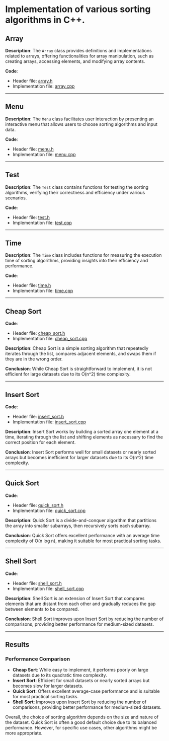 # Implementation of various sorting algorithms in C++.

## Array

**Description**: The `Array` class provides definitions and implementations related to arrays, offering functionalities for array manipulation, such as creating arrays, accessing elements, and modifying array contents.

**Code**:
- Header file: [array.h](Array/array.h)
- Implementation file: [array.cpp](Array/array.cpp)

---

## Menu

**Description**: The `Menu` class facilitates user interaction by presenting an interactive menu that allows users to choose sorting algorithms and input data.

**Code**:
- Header file: [menu.h](Menu/menu.h)
- Implementation file: [menu.cpp](Menu/menu.cpp)

---

## Test

**Description**: The `Test` class contains functions for testing the sorting algorithms, verifying their correctness and efficiency under various scenarios.

**Code**:
- Header file: [test.h](Test/test.h)
- Implementation file: [test.cpp](Test/test.cpp)

---

## Time

**Description**: The `Time` class includes functions for measuring the execution time of sorting algorithms, providing insights into their efficiency and performance.

**Code**:
- Header file: [time.h](Time/time.h)
- Implementation file: [time.cpp](Time/time.cpp)

---

## Cheap Sort

**Code**:
- Header file: [cheap_sort.h](Sorts/Cheap_Sort/cheap_sort.h)
- Implementation file: [cheap_sort.cpp](Sorts/Cheap_Sort/cheap_sort.cpp)

**Description**: Cheap Sort is a simple sorting algorithm that repeatedly iterates through the list, compares adjacent elements, and swaps them if they are in the wrong order.

**Conclusion**: While Cheap Sort is straightforward to implement, it is not efficient for large datasets due to its O(n^2) time complexity.

---

## Insert Sort

**Code**:
- Header file: [insert_sort.h](Sorts/Insert_Sort/insert_sort.h)
- Implementation file: [insert_sort.cpp](Sorts/Insert_Sort/insert_sort.cpp)

**Description**: Insert Sort works by building a sorted array one element at a time, iterating through the list and shifting elements as necessary to find the correct position for each element.

**Conclusion**: Insert Sort performs well for small datasets or nearly sorted arrays but becomes inefficient for larger datasets due to its O(n^2) time complexity.

---

## Quick Sort

**Code**:
- Header file: [quick_sort.h](Sorts/Quick_Sort/quick_sort.h)
- Implementation file: [quick_sort.cpp](Sorts/Quick_Sort/quick_sort.cpp)

**Description**: Quick Sort is a divide-and-conquer algorithm that partitions the array into smaller subarrays, then recursively sorts each subarray.

**Conclusion**: Quick Sort offers excellent performance with an average time complexity of O(n log n), making it suitable for most practical sorting tasks.

---

## Shell Sort

**Code**:
- Header file: [shell_sort.h](Sorts/Shell_Sort/shell_sort.h)
- Implementation file: [shell_sort.cpp](Sorts/Shell_Sort/shell_sort.cpp)

**Description**: Shell Sort is an extension of Insert Sort that compares elements that are distant from each other and gradually reduces the gap between elements to be compared.

**Conclusion**: Shell Sort improves upon Insert Sort by reducing the number of comparisons, providing better performance for medium-sized datasets.

---

## Results

### Performance Comparison

- **Cheap Sort**: While easy to implement, it performs poorly on large datasets due to its quadratic time complexity.
- **Insert Sort**: Efficient for small datasets or nearly sorted arrays but becomes slow for larger datasets.
- **Quick Sort**: Offers excellent average-case performance and is suitable for most practical sorting tasks.
- **Shell Sort**: Improves upon Insert Sort by reducing the number of comparisons, providing better performance for medium-sized datasets.

Overall, the choice of sorting algorithm depends on the size and nature of the dataset. Quick Sort is often a good default choice due to its balanced performance. However, for specific use cases, other algorithms might be more appropriate.
